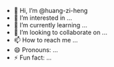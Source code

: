 - 👋 Hi, I’m @huang-zi-heng
- 👀 I’m interested in ...
- 🌱 I’m currently learning ...
- 💞️ I’m looking to collaborate on ...
- 📫 How to reach me ...
- 😄 Pronouns: ...
- ⚡ Fun fact: ...

<!---
huang-zi-heng/huang-zi-heng is a ✨ special ✨ repository because its `README.md` (this file) appears on your GitHub profile.
You can click the Preview link to take a look at your changes.
--->
